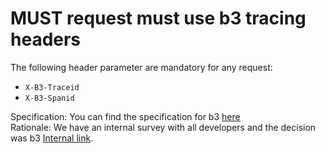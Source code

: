 # MUST request must use b3 tracing headers
The following header parameter are mandatory for any request:

- `X-B3-Traceid`
- `X-B3-Spanid`

Specification: You can find the specification for b3 [here](https://github.com/openzipkin/b3-propagation)  
Rationale: We have an internal survey with all developers and the decision was b3 [Internal link](https://confluence.baloisenet.com/atlassian/x/LxWJj).